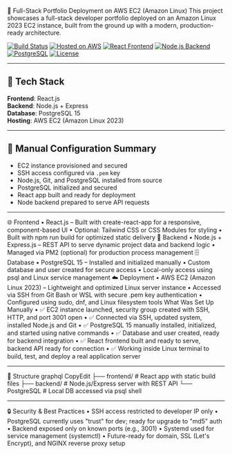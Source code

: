 🚀 Full-Stack Portfolio Deployment on AWS EC2 (Amazon Linux)
This project showcases a full-stack developer portfolio deployed on an Amazon Linux 2023 EC2 instance, built from the ground up with a modern, production-ready architecture.

[![Build Status](https://img.shields.io/badge/build-passing-brightgreen.svg)](https://github.com/Server101/Portfolio-Website)
[![Hosted on AWS](https://img.shields.io/badge/hosted%20on-AWS-232F3E?logo=amazon-aws&logoColor=white)](https://aws.amazon.com/ec2/)
[![React Frontend](https://img.shields.io/badge/frontend-React-blue?logo=react)](https://reactjs.org/)
[![Node.js Backend](https://img.shields.io/badge/backend-Node.js-339933?logo=nodedotjs&logoColor=white)](https://nodejs.org/)
[![PostgreSQL](https://img.shields.io/badge/database-PostgreSQL-336791?logo=postgresql&logoColor=white)](https://www.postgresql.org/)
[![License](https://img.shields.io/badge/license-MIT-blue.svg)](LICENSE)

________________________________________


## 🧱 Tech Stack

**Frontend**: React.js  
**Backend**: Node.js + Express  
**Database**: PostgreSQL 15  
**Hosting**: AWS EC2 (Amazon Linux 2023)

---

## 🔧 Manual Configuration Summary

- EC2 instance provisioned and secured
- SSH access configured via `.pem` key
- Node.js, Git, and PostgreSQL installed from source
- PostgreSQL initialized and secured
- React app built and ready for deployment
- Node backend prepared to serve API requests

---





🌐 Frontend
•	React.js – Built with create-react-app for a responsive, component-based UI
•	Optional: Tailwind CSS or CSS Modules for styling
•	Built with npm run build for optimized static delivery
🧠 Backend
•	Node.js + Express.js – REST API to serve dynamic project data and backend logic
•	Managed via PM2 (optional) for production process management
🗄 Database
•	PostgreSQL 15 – Installed and initialized manually
•	Custom database and user created for secure access
•	Local-only access using psql and Linux service management
☁️ Deployment
•	AWS EC2 (Amazon Linux 2023) – Lightweight and optimized Linux server instance
•	Accessed via SSH from Git Bash or WSL with secure .pem key authentication
•	Configured using sudo, dnf, and Linux filesystem tools
What Was Set Up Manually
•	✅ EC2 instance launched, security group created with SSH, HTTP, and port 3001 open
•	✅ Connected via SSH, updated system, installed Node.js and Git
•	✅ PostgreSQL 15 manually installed, initialized, and started using native commands
•	✅ Database and user created, ready for backend integration
•	✅ React frontend built and ready to serve, backend API ready for connection
•	✅ Working inside Linux terminal to build, test, and deploy a real application server
________________________________________
📁 Structure
graphql
CopyEdit
├── frontend/        # React app with static build files
├── backend/         # Node.js/Express server with REST API
└── PostgreSQL       # Local DB accessed via psql shell
________________________________________
🔒 Security & Best Practices
•	SSH access restricted to developer IP only
•	PostgreSQL currently uses "trust" for dev; ready for upgrade to "md5" auth
•	Backend exposed only on known ports (e.g., 3001)
•	Systemd used for service management (systemctl)
•	Future-ready for domain, SSL (Let's Encrypt), and NGINX reverse proxy setup










